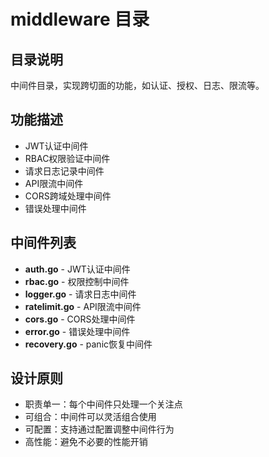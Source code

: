 # middleware 目录

## 目录说明
中间件目录，实现跨切面的功能，如认证、授权、日志、限流等。

## 功能描述
- JWT认证中间件
- RBAC权限验证中间件
- 请求日志记录中间件
- API限流中间件
- CORS跨域处理中间件
- 错误处理中间件

## 中间件列表
- **auth.go** - JWT认证中间件
- **rbac.go** - 权限控制中间件
- **logger.go** - 请求日志中间件
- **ratelimit.go** - API限流中间件
- **cors.go** - CORS处理中间件
- **error.go** - 错误处理中间件
- **recovery.go** - panic恢复中间件

## 设计原则
- 职责单一：每个中间件只处理一个关注点
- 可组合：中间件可以灵活组合使用
- 可配置：支持通过配置调整中间件行为
- 高性能：避免不必要的性能开销